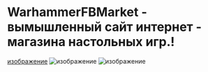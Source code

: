 # WarhammerFBMarket - вымышленный сайт интернет - магазина настольных игр.!
[изображение](https://user-images.githubusercontent.com/129321655/229354148-f42cc249-4b30-4baa-b7b8-fd63a6061d14.png)
![изображение](https://user-images.githubusercontent.com/129321655/229354158-6a4352c1-88e5-4b54-b312-40c63e76688d.png)
![изображение](https://user-images.githubusercontent.com/129321655/229354163-cca55ef1-5397-40e5-954f-6a43b1ed21b7.png)
